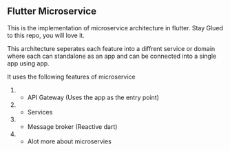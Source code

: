 ## Flutter Microservice

This is the implementation of microservice architecture in flutter.  Stay Glued to this repo, you will love it.

This architecture seperates each feature into a diffrent service or domain where each can standalone as an app and can be connected into a single app using app.

It uses the following features of microservice

1. - API Gateway  (Uses the app as the entry point)
2. - Services 
3. - Message broker (Reactive dart)
4. - Alot more about microservies

